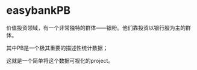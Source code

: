 # easybankPB

价值投资领域，有一个非常独特的群体——银粉。他们靠投资以银行股为主的群体。

其中PB是一个极其重要的描述性统计数据；

这就是一个简单将这个数据可视化的project。
